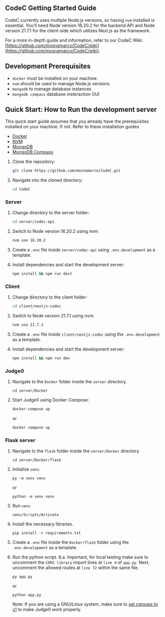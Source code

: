 ## CodeC Getting Started Guide

CodeC currently uses multiple Node.js versions, so having `nvm` installed is essential. You'll need Node version 16.20.2 for the backend API and Node version 21.7.1 for the client-side which utilizes Next.js as the framework.

For a more in-depth guide and information, refer to our CodeC Wiki: [https://github.com/mosnamarco/CodeC/wiki](https://github.com/mosnamarco/CodeC/wiki).

## Development Prerequisites

* `docker` must be installed on your machine.
* `nvm` should be used to manage Node.js versions.
* `mongodb` to manage database instances
* `mongodb compass` database insteraction GUI

## Quick Start: How to Run the development server

This quick start guide assumes that you already have the prerequisites installed on your machine. If not. Refer to these installation guides
* [Docker](https://docs.docker.com/engine/install/)
* [NVM](https://github.com/nvm-sh/nvm)
* [MongoDB](https://www.mongodb.com/docs/manual/installation/)
* [MongoDB Compass](https://www.mongodb.com/docs/compass/current/install/)

1. Clone the repository:

   ```bash
   git clone https://github.com/mosnamarco/CodeC.git
   ```

2. Navigate into the cloned directory:

   ```bash
   cd CodeC
   ```

### Server

1. Change directory to the server folder:

   ```bash
   cd server/codec-api
   ```

2. Switch to Node version 16.20.2 using nvm:

   ```bash
   nvm use 16.20.2
   ```

3. Create a `.env` file inside `server/codec-api` using `.env.development` as a template.

4. Install dependencies and start the development server:

   ```bash
   npm install && npm run devt
   ```

### Client

1. Change directory to the client folder:

   ```bash
   cd client/nextjs-codec
   ```

2. Switch to Node version 21.7.1 using nvm:

   ```bash
   nvm use 21.7.1
   ```

3. Create a `.env` file inside `client/nextjs-codec` using the `.env.development` as a template.

4. Install dependencies and start the development server:

   ```bash
   npm install && npm run dev
   ```

### Judge0

1. Navigate to the `Docker` folder inside the `server` directory.
   ```
   cd server/Docker
   ```

2. Start Judge0 using Docker Compose:

   ```bash
   docker-compose up
   ```
   or
   ```bash
   docker compose up
   ```

### Flask server

 1. Navigate to the `flask` folder inside the `server/Docker` directory.
    ```
    cd server/Docker/flask
    ```

2. Initialize `venv`.
   ```
   py -m venv venv
   ```
   or
   ```
   python -m venv venv
   ```

3. Run `venv`
   ```
   venv/Scripts/Activate
   ```

4. Install the necessary libraries.
   ```
   pip install -r requirements.txt
   ```

5. Create a `.env` file inside the `Docker/flask` folder using the `.env.development` as a template.

6. Run the python script.
   6.a. Important, for local testing make sure to uncomment the `CORS library` import lines at `line 4` of `app.py`. Next, uncomment the allowed routes at `line 72` within the same file.
   ```
   py app.py
   ```
   or
   ```
   python app.py
   ```

   Note: If you are using a GNU/Linux system, make sure to [set cgroups to v1](https://docs.docker.com/config/containers/runmetrics/#:~:text=Changing%20cgroup%20version,-Changing%20cgroup%20version&text=On%20systemd%2Dbased%20systems%2C%20cgroup,unified_cgroup_hierarchy%3D0%20instead.) to make Judge0 work properly. 
